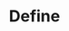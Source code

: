 ---
layout: card-index
title: Define
permalink: /playbook/define/index.html
position: 1
description:
parent: playbook
---